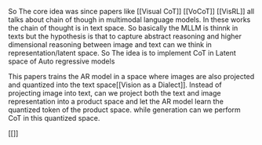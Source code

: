 So The core idea was since papers like [[Visual CoT]] [[VoCoT]] [[VisRL]] all talks about chain of though in multimodal language models. In these works the chain of thought is in text space. So basically the MLLM is thinnk in texts but the hypothesis is that to capture abstract reasoning and higher dimensional reasoning between image and text can we think in representation/latent space. So The idea is to implement CoT in Latent space of Auto regressive models

This papers trains the AR model in a space where images are also projected and quantized into the text space[[Vision as a Dialect]]. Instead of projecting image into text, can we project both the text and image representation into a product space and let the AR model learn the quantized token of the product space. while generation can we perform CoT in this quantized space.

[[]]